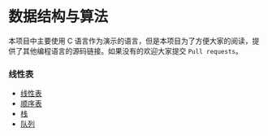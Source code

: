 # 数据结构与算法
本项目中主要使用 C 语言作为演示的语言，但是本项目为了方便大家的阅读，提供了其他编程语言的源码链接。如果没有的欢迎大家提交 `Pull requests`。
### 线性表
* [线性表](docs/linear-list.md)
* [顺序表](docs/array-list.md)
* [栈]()
* [队列](docs/queue.md)
